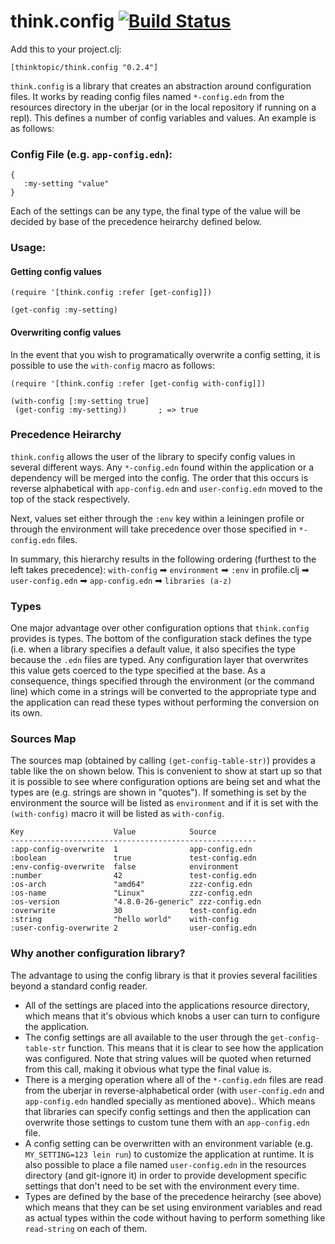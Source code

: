 # think.config [![Build Status](https://travis-ci.com/thinktopic/think.config.svg?token=64MLcsqSTjE7SCpD6LB1&branch=master)](https://travis-ci.com/thinktopic/think.config)

Add this to your project.clj:
```
[thinktopic/think.config "0.2.4"]
```

`think.config` is a library that creates  an abstraction around configuration
files. It works by reading config files named `*-config.edn` from the resources
directory in the uberjar (or in the local repository if running on a repl).
This defines a number of config variables and values. An example is as follows:

### Config File (e.g. `app-config.edn`):

    {
       :my-setting "value"
    }

Each of the settings can be any type, the final type of the value will be
decided by base of the precedence heirarchy defined below.

### Usage:

#### Getting config values

    (require '[think.config :refer [get-config]])

    (get-config :my-setting)

#### Overwriting config values

In the event that you wish to programatically overwrite a config setting, it is
possible to use the `with-config` macro as follows:

```
(require '[think.config :refer [get-config with-config]])

(with-config [:my-setting true]
 (get-config :my-setting))       ; => true
```


### Precedence Heirarchy

`think.config` allows the user of the library to specify config values in
several different ways. Any `*-config.edn` found within the application or a
dependency will be merged into the config. The order that this occurs is
reverse alphabetical with `app-config.edn` and `user-config.edn` moved to the
top of the stack respectively.

Next, values set either through the `:env` key within a leiningen profile or
through the environment will take precedence over those specified in
`*-config.edn` files.

In summary, this hierarchy results in the following ordering (furthest to the left takes precedence):
`with-config` ➡ `environment` ➡ `:env` in profile.clj ➡  `user-config.edn` ➡ `app-config.edn` ➡ `libraries (a-z)`

### Types

One major advantage over other configuration options that `think.config` provides is types. The bottom of the configuration stack defines the type (i.e. when a library specifies a default value, it also specifies the type because the `.edn` files are typed. Any configuration layer that overwrites this value gets coerced to the type specified at the base. As a consequence, things specified through the environment (or the command line) which come in a strings will be converted to the appropriate type and the application can read these types without performing the conversion on its own.

### Sources Map

The sources map (obtained by calling `(get-config-table-str)`) provides a table like the on shown below. This is convenient to show at start up so that it is possible to see where configuration options are being set and what the types are (e.g. strings are shown in "quotes"). If something is set by the environment the source will be listed as `environment` and if it is set with the `(with-config)` macro it will be listed as `with-config`.

```
Key                    Value            Source
-------------------------------------------------------
:app-config-overwrite  1                app-config.edn
:boolean               true             test-config.edn
:env-config-overwrite  false            environment
:number                42               test-config.edn
:os-arch               "amd64"          zzz-config.edn
:os-name               "Linux"          zzz-config.edn
:os-version            "4.8.0-26-generic" zzz-config.edn
:overwrite             30               test-config.edn
:string                "hello world"    with-config
:user-config-overwrite 2                user-config.edn
```

### Why another configuration library?

The advantage to using the config library is that it provies several facilities
beyond a standard config reader. 
* All of the settings are placed into the applications resource directory,
  which means that it's obvious which knobs a user can turn to configure the
  application. 
* The config settings are all available to the user through the
  `get-config-table-str` function. This means that it is clear to see how the
  application was configured. Note that string values will be quoted when returned
  from this call, making it obvious what type the final value is.
* There is a merging operation where all of the `*-config.edn` files are read
  from the uberjar in reverse-alphabetical order (with `user-config.edn` and
  `app-config.edn` handled specially as mentioned above).. Which means that
  libraries can specify config settings and then the application can overwrite
  those settings to custom tune them with an `app-config.edn` file.
* A config setting can be overwritten with an environment variable (e.g.
  `MY_SETTING=123 lein run`) to customize the application at runtime. It is
  also possible to place a file named `user-config.edn` in the resources
  directory (and git-ignore it) in order to provide development specific
  settings that don't need to be set with the environment every time.
* Types are defined by the base of the precedence heirarchy (see above) which
  means that they can be set using environment variables and read as actual
  types within the code without having to perform something like `read-string`
  on each of them.
